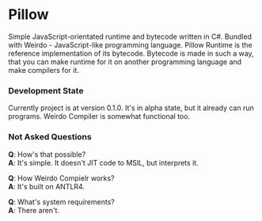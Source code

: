 # Pillow
Simple JavaScript-orientated runtime and bytecode written in C#. 
Bundled with Weirdo - JavaScript-like programming language. Pillow
Runtime is the reference implementation of its bytecode. Bytecode 
is made in such a way, that you can make runtime for it on another
programming language and make compilers for it.

### Development State
Currently project is at version 0.1.0. It's in alpha state, but it
already can run programs. Weirdo Compiler is somewhat functional too.

### Not Asked Questions
**Q**: How's that possible?<br/>
**A**: It's simple. It doesn't JIT code to MSIL, but interprets it.

**Q**: How Weirdo Compielr works?<br/>
**A**: It's built on ANTLR4.

**Q**: What's system requirements?<br/>
**A**: There aren't.